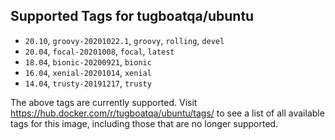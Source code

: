 ## Supported Tags for tugboatqa/ubuntu

* `20.10`, `groovy-20201022.1`, `groovy`, `rolling`, `devel`
* `20.04`, `focal-20201008`, `focal`, `latest`
* `18.04`, `bionic-20200921`, `bionic`
* `16.04`, `xenial-20201014`, `xenial`
* `14.04`, `trusty-20191217`, `trusty`

The above tags are currently supported. Visit https://hub.docker.com/r/tugboatqa/ubuntu/tags/ to see a list of all available tags for this image, including those that are no longer supported.
